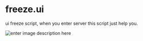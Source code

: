 # freeze.ui
 ui freeze script, when you enter server this script just help you.

![enter image description here](https://i.imgur.com/WzgLMrR.png)
